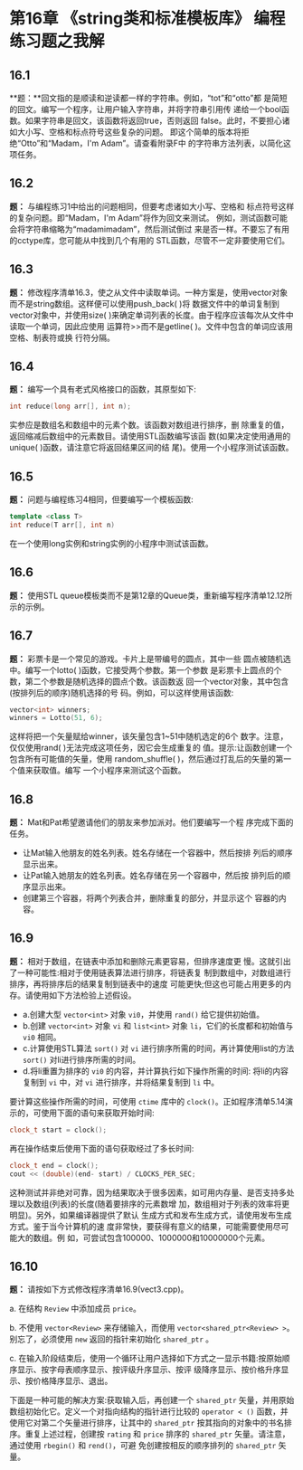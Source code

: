 # 第16章 《string类和标准模板库》 编程练习题之我解

## 16.1

**题：**回文指的是顺读和逆读都一样的字符串。例如，“tot”和“otto”都 是简短的回文。编写一个程序，让用户输入字符串，并将字符串引用传 递给一个bool函数。如果字符串是回文，该函数将返回true，否则返回 false。此时，不要担心诸如大小写、空格和标点符号这些复杂的问题。 即这个简单的版本将拒绝“Otto”和“Madam，I'm Adam”。请查看附录F中 的字符串方法列表，以简化这项任务。



## 16.2 

**题：** 与编程练习1中给出的问题相同，但要考虑诸如大小写、空格和 标点符号这样的复杂问题。即“Madam，I'm Adam”将作为回文来测试。 例如，测试函数可能会将字符串缩略为“madamimadam”，然后测试倒过 来是否一样。不要忘了有用的cctype库，您可能从中找到几个有用的 STL函数，尽管不一定非要使用它们。

## 16.3

**题：** 修改程序清单16.3，使之从文件中读取单词。一种方案是，使用vector<string>对象而不是string数组。这样便可以使用push_back( )将 数据文件中的单词复制到vector<string>对象中，并使用size( )来确定单词列表的长度。由于程序应该每次从文件中读取一个单词，因此应使用 运算符>>而不是getline( )。文件中包含的单词应该用空格、制表符或换 行符分隔。



## 16.4

**题：** 编写一个具有老式风格接口的函数，其原型如下:

```cpp
int reduce(long arr[], int n);
```

实参应是数组名和数组中的元素个数。该函数对数组进行排序，删 除重复的值，返回缩减后数组中的元素数目。请使用STL函数编写该函 数(如果决定使用通用的unique( )函数，请注意它将返回结果区间的结 尾)。使用一个小程序测试该函数。



## 16.5

**题：** 问题与编程练习4相同，但要编写一个模板函数:

```cpp
template <class T>
int reduce(T arr[], int n)
```

在一个使用long实例和string实例的小程序中测试该函数。



## 16.6

**题：** 使用STL queue模板类而不是第12章的Queue类，重新编写程序清单12.12所示的示例。



## 16.7 

**题：** 彩票卡是一个常见的游戏。卡片上是带编号的圆点，其中一些 圆点被随机选中。编写一个lotto( )函数，它接受两个参数。第一个参数 是彩票卡上圆点的个数，第二个参数是随机选择的圆点个数。该函数返 回一个vector<int>对象，其中包含(按排列后的顺序)随机选择的号 码。例如，可以这样使用该函数:

```cpp
vector<int> winners;
winners = Lotto(51, 6);
```

这样将把一个矢量赋给winner，该矢量包含1~51中随机选定的6个 数字。注意，仅仅使用rand( )无法完成这项任务，因它会生成重复的 值。提示:让函数创建一个包含所有可能值的矢量，使用 random_shuffle( )，然后通过打乱后的矢量的第一个值来获取值。编写 一个小程序来测试这个函数。



## 16.8 

**题：** Mat和Pat希望邀请他们的朋友来参加派对。他们要编写一个程 序完成下面的任务。

* 让Mat输入他朋友的姓名列表。姓名存储在一个容器中，然后按排 列后的顺序显示出来。 
* 让Pat输入她朋友的姓名列表。姓名存储在另一个容器中，然后按 排列后的顺序显示出来。 
* 创建第三个容器，将两个列表合并，删除重复的部分，并显示这个 容器的内容。

## 16.9

**题：** 相对于数组，在链表中添加和删除元素更容易，但排序速度更 慢。这就引出了一种可能性:相对于使用链表算法进行排序，将链表复 制到数组中，对数组进行排序，再将排序后的结果复制到链表中的速度 可能更快;但这也可能占用更多的内存。请使用如下方法检验上述假设。

* a.创建大型 `vector<int>` 对象 `vi0`，并使用 `rand()` 给它提供初始值。 
* b.创建 `vector<int>` 对象 `vi` 和 `list<int>` 对象 `li`，它们的长度都和初始值与 `vi0` 相同。
* c.计算使用STL算法 `sort()` 对 `vi` 进行排序所需的时间，再计算使用list的方法 `sort()` 对li进行排序所需的时间。 
* d.将li重置为排序的 `vi0` 的内容，并计算执行如下操作所需的时间: 将li的内容复制到 `vi` 中，对 `vi` 进行排序，并将结果复制到 `li` 中。

要计算这些操作所需的时间，可使用 `ctime` 库中的 `clock()`。正如程序清单5.14演示的，可使用下面的语句来获取开始时间:

```cpp
clock_t start = clock();
```

再在操作结束后使用下面的语句获取经过了多长时间:

```cpp
clock_t end = clock();
cout << (double)(end- start) / CLOCKS_PER_SEC;
```

这种测试并非绝对可靠，因为结果取决于很多因素，如可用内存量、是否支持多处理以及数组(列表)的长度(随着要排序的元素数增 加，数组相对于列表的效率将更明显)。另外，如果编译器提供了默认 生成方式和发布生成方式，请使用发布生成方式。鉴于当今计算机的速 度非常快，要获得有意义的结果，可能需要使用尽可能大的数组。例 如，可尝试包含100000、1000000和10000000个元素。

## 16.10

**题：** 请按如下方式修改程序清单16.9(vect3.cpp)。

a. 在结构 `Review` 中添加成员 `price`。

b. 不使用 `vector<Review>` 来存储输入，而使用 `vector<shared_ptr<Review> >`。别忘了，必须使用 `new` 返回的指针来初始化 `shared_ptr` 。

c. 在输入阶段结束后，使用一个循环让用户选择如下方式之一显示书籍:按原始顺序显示、按字母表顺序显示、按评级升序显示、按评 级降序显示、按价格升序显示、按价格降序显示、退出。

下面是一种可能的解决方案:获取输入后，再创建一个 `shared_ptr` 矢量，并用原始数组初始化它。定义一个对指向结构的指针进行比较的 `operator < ()` 函数，并使用它对第二个矢量进行排序，让其中的 `shared_ptr` 按其指向的对象中的书名排序。重复上述过程，创建按 `rating` 和 `price` 排序的 `shared_ptr` 矢量。请注意，通过使用 `rbegin()` 和 `rend()`，可避 免创建按相反的顺序排列的 `shared_ptr` 矢量。







